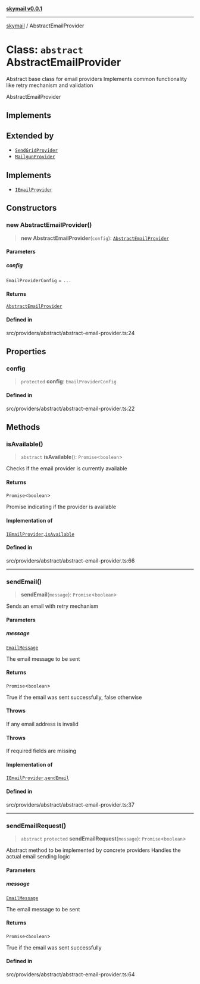 [**skymail v0.0.1**](../README.md)

***

[skymail](../globals.md) / AbstractEmailProvider

# Class: `abstract` AbstractEmailProvider

Abstract base class for email providers
Implements common functionality like retry mechanism and validation

 AbstractEmailProvider

## Implements

## Extended by

- [`SendGridProvider`](SendGridProvider.md)
- [`MailgunProvider`](MailgunProvider.md)

## Implements

- [`IEmailProvider`](../interfaces/IEmailProvider.md)

## Constructors

### new AbstractEmailProvider()

> **new AbstractEmailProvider**(`config`): [`AbstractEmailProvider`](AbstractEmailProvider.md)

#### Parameters

##### config

`EmailProviderConfig` = `...`

#### Returns

[`AbstractEmailProvider`](AbstractEmailProvider.md)

#### Defined in

src/providers/abstract/abstract-email-provider.ts:24

## Properties

### config

> `protected` **config**: `EmailProviderConfig`

#### Defined in

src/providers/abstract/abstract-email-provider.ts:22

## Methods

### isAvailable()

> `abstract` **isAvailable**(): `Promise`\<`boolean`\>

Checks if the email provider is currently available

#### Returns

`Promise`\<`boolean`\>

Promise<boolean> indicating if the provider is available

#### Implementation of

[`IEmailProvider`](../interfaces/IEmailProvider.md).[`isAvailable`](../interfaces/IEmailProvider.md#isavailable)

#### Defined in

src/providers/abstract/abstract-email-provider.ts:66

***

### sendEmail()

> **sendEmail**(`message`): `Promise`\<`boolean`\>

Sends an email with retry mechanism

#### Parameters

##### message

[`EmailMessage`](../type-aliases/EmailMessage.md)

The email message to be sent

#### Returns

`Promise`\<`boolean`\>

True if the email was sent successfully, false otherwise

#### Throws

If any email address is invalid

#### Throws

If required fields are missing

#### Implementation of

[`IEmailProvider`](../interfaces/IEmailProvider.md).[`sendEmail`](../interfaces/IEmailProvider.md#sendemail)

#### Defined in

src/providers/abstract/abstract-email-provider.ts:37

***

### sendEmailRequest()

> `abstract` `protected` **sendEmailRequest**(`message`): `Promise`\<`boolean`\>

Abstract method to be implemented by concrete providers
Handles the actual email sending logic

#### Parameters

##### message

[`EmailMessage`](../type-aliases/EmailMessage.md)

The email message to be sent

#### Returns

`Promise`\<`boolean`\>

True if the email was sent successfully

#### Defined in

src/providers/abstract/abstract-email-provider.ts:64
